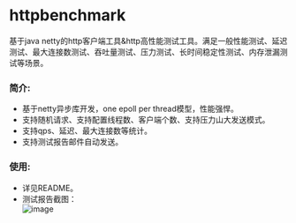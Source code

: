 httpbenchmark
=============

基于java netty的http客户端工具&amp;http高性能测试工具。满足一般性能测试、延迟测试、最大连接数测试、吞吐量测试、压力测试、长时间稳定性测试、内存泄漏测试等场景。    

### 简介:
* 基于netty异步库开发，one epoll per thread模型，性能强悍。
* 支持随机请求、支持配置线程数、客户端个数、支持压力山大发送模式。
* 支持qps、延迟、最大连接数等统计。
* 支持测试报告邮件自动发送。

### 使用:
* 详见README。
* 测试报告截图：    
![image](screenshot/mail.png)     




